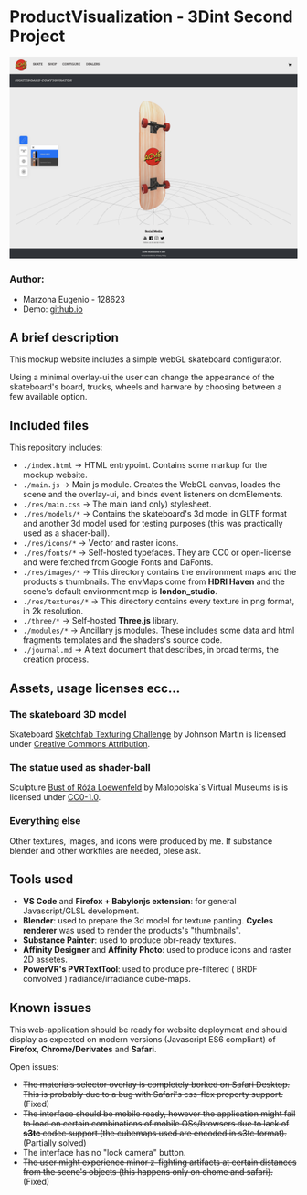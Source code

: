 # ProductVisualization - 3Dint Second Project

![A small preview](res/images/showcase.png)
### Author:
- Marzona Eugenio - 128623
- Demo: [github.io](https://gemini64.github.io/ProductVisualization/)

## A brief description
This mockup website includes a simple webGL skateboard configurator.

Using a minimal overlay-ui the user can change the appearance of the skateboard's board, trucks, wheels and harware by choosing between a few available option.

## Included files
This repository includes:
* `./index.html` -> HTML entrypoint. Contains some markup for the mockup website.
* `./main.js` -> Main js module. Creates the WebGL canvas, loades the scene and the overlay-ui, and binds event listeners on domElements.
* `./res/main.css` -> The main (and only) stylesheet.
* `./res/models/*` -> Contains the skateboard's 3d model in GLTF format and another 3d model used for testing purposes (this was practically used as a shader-ball).
* `./res/icons/*` -> Vector and raster icons.
* `./res/fonts/*` -> Self-hosted typefaces. They are CC0 or open-license and were fetched from Google Fonts and DaFonts.
* `./res/images/*` -> This directory contains the environment maps and the products's thumbnails. The envMaps come from **HDRI Haven** and the scene's default environment map is **london_studio**.
* `./res/textures/*` -> This directory contains every texture in png format, in 2k resolution.
* `./three/*` -> Self-hosted **Three.js** library.
* `./modules/*` -> Ancillary js modules. These includes some data and html fragments templates and the shaders's source code.
* `./journal.md` -> A text document that describes, in broad terms, the creation process.

## Assets, usage licenses ecc...

### The skateboard 3D model
Skateboard [Sketchfab Texturing Challenge](https://skfb.ly/6WNV6) by Johnson Martin is licensed under [Creative Commons Attribution](http://creativecommons.org/licenses/by/4.0/).

### The statue used as shader-ball
Sculpture [Bust of Róża Loewenfeld](https://sketchfab.com/3d-models/sculpture-bust-of-roza-loewenfeld-fc6e731a0131471ba8e45511c7ea9996) by Malopolska`s Virtual Museums is is licensed under [CC0-1.0](http://creativecommons.org/publicdomain/zero/1.0/).

### Everything else
Other textures, images, and icons were produced by me.
If substance blender and other workfiles are needed, plese ask.

## Tools used 
- **VS Code** and **Firefox + Babylonjs extension**: for general Javascript/GLSL development.
- **Blender**: used to prepare the 3d model for texture panting. **Cycles renderer** was used to render the products's "thumbnails".
- **Substance Painter**: used to produce pbr-ready textures.
- **Affinity Designer** and **Affinity Photo**: used to produce icons and raster 2D assetes.
- **PowerVR's PVRTextTool**: used to produce pre-filtered ( BRDF convolved ) radiance/irradiance cube-maps.

## Known issues
This web-application should be ready for website deployment and should display as expected on modern versions (Javascript ES6 compliant) of **Firefox**, **Chrome/Derivates** and **Safari**.

Open issues:
- <s>The materials selector overlay is completely borked on Safari Desktop. This is probably due to a bug with Safari's css-flex property support.</s> (Fixed)
- <s>The interface should be mobile ready, however the application might fail to load on certain combinations of mobile OSs/browsers due to lack of **s3tc** codec support (the cubemaps used are encoded in s3tc format).</s> (Partially solved)
- The interface has no "lock camera" button.
- <s>The user might experience minor z-fighting artifacts at certain distances from the scene's objects (this happens only on chome and safari).</s> (Fixed)
